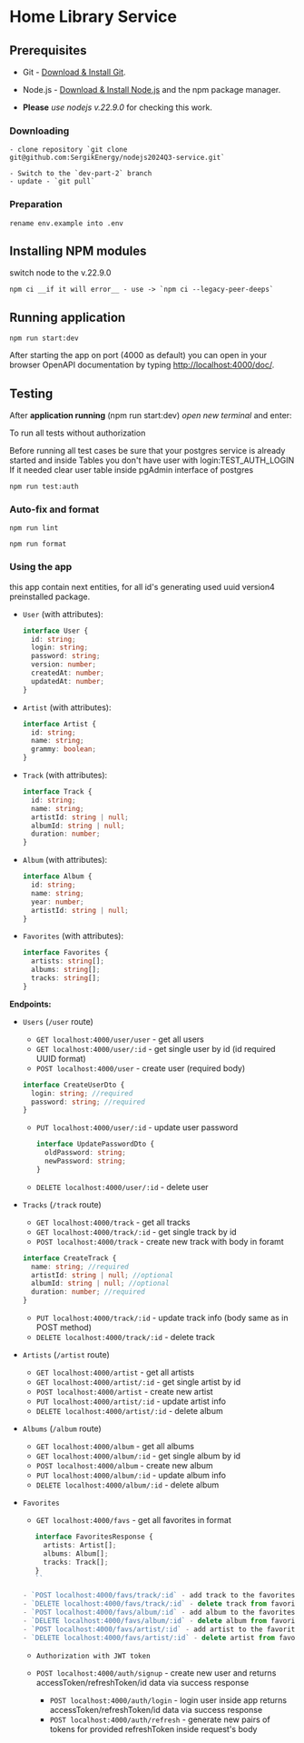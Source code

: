# Home Library Service

## Prerequisites

- Git - [Download & Install Git](https://git-scm.com/downloads).
- Node.js - [Download & Install Node.js](https://nodejs.org/en/download/) and the npm package manager.

- **Please** _use nodejs v.22.9.0_ for checking this work.

### Downloading

```
- clone repository `git clone git@github.com:SergikEnergy/nodejs2024Q3-service.git`

- Switch to the `dev-part-2` branch
- update - `git pull`
```

### Preparation

```
rename env.example into .env
```

## Installing NPM modules

switch node to the v.22.9.0

```
npm ci __if it will error__ - use -> `npm ci --legacy-peer-deeps`

```

## Running application

```
npm run start:dev
```

After starting the app on port (4000 as default) you can open
in your browser OpenAPI documentation by typing <http://localhost:4000/doc/>.

## Testing

After **application running** (npm run start:dev) _open new terminal_ and enter:

To run all tests without authorization

Before running all test cases be sure that your postgres service is already started and inside Tables you don't have user with login:TEST_AUTH_LOGIN
If it needed clear user table inside pgAdmin interface of postgres

```
npm run test:auth
```

### Auto-fix and format

```
npm run lint
```

```
npm run format
```

### Using the app

this app contain next entities, for all id's generating used uuid version4 preinstalled package.

- `User` (with attributes):

  ```typescript
  interface User {
    id: string;
    login: string;
    password: string;
    version: number;
    createdAt: number;
    updatedAt: number;
  }
  ```

- `Artist` (with attributes):

  ```typescript
  interface Artist {
    id: string;
    name: string;
    grammy: boolean;
  }
  ```

- `Track` (with attributes):

  ```typescript
  interface Track {
    id: string;
    name: string;
    artistId: string | null;
    albumId: string | null;
    duration: number;
  }
  ```

- `Album` (with attributes):

  ```typescript
  interface Album {
    id: string;
    name: string;
    year: number;
    artistId: string | null;
  }
  ```

- `Favorites` (with attributes):

  ```typescript
  interface Favorites {
    artists: string[];
    albums: string[];
    tracks: string[];
  }
  ```

**Endpoints:**

- `Users` (`/user` route)

  - `GET localhost:4000/user/user` - get all users
  - `GET localhost:4000/user/:id` - get single user by id (id required UUID format)
  - `POST localhost:4000/user` - create user (required body)

  ```typescript
  interface CreateUserDto {
    login: string; //required
    password: string; //required
  }
  ```

  - `PUT localhost:4000/user/:id` - update user password

    ```typescript
    interface UpdatePasswordDto {
      oldPassword: string;
      newPassword: string;
    }
    ```

  - `DELETE localhost:4000/user/:id` - delete user

- `Tracks` (`/track` route)

  - `GET localhost:4000/track` - get all tracks
  - `GET localhost:4000/track/:id` - get single track by id
  - `POST localhost:4000/track` - create new track with body in foramt

  ```typescript
  interface CreateTrack {
    name: string; //required
    artistId: string | null; //optional
    albumId: string | null; //optional
    duration: number; //required
  }
  ```

  - `PUT localhost:4000/track/:id` - update track info (body same as in POST method)
  - `DELETE localhost:4000/track/:id` - delete track

- `Artists` (`/artist` route)

  - `GET localhost:4000/artist` - get all artists
  - `GET localhost:4000/artist/:id` - get single artist by id
  - `POST localhost:4000/artist` - create new artist
  - `PUT localhost:4000/artist/:id` - update artist info
  - `DELETE localhost:4000/artist/:id` - delete album

- `Albums` (`/album` route)

  - `GET localhost:4000/album` - get all albums
  - `GET localhost:4000/album/:id` - get single album by id
  - `POST localhost:4000/album` - create new album
  - `PUT localhost:4000/album/:id` - update album info
  - `DELETE localhost:4000/album/:id` - delete album

- `Favorites`

  - `GET localhost:4000/favs` - get all favorites in format

  ```typescript
     interface FavoritesResponse {
       artists: Artist[];
       albums: Album[];
       tracks: Track[];
     }
     ``

  - `POST localhost:4000/favs/track/:id` - add track to the favorites
  - `DELETE localhost:4000/favs/track/:id` - delete track from favorites
  - `POST localhost:4000/favs/album/:id` - add album to the favorites
  - `DELETE localhost:4000/favs/album/:id` - delete album from favorites
  - `POST localhost:4000/favs/artist/:id` - add artist to the favorites
  - `DELETE localhost:4000/favs/artist/:id` - delete artist from favorites
  ```

  - `Authorization with JWT token`

  - `POST localhost:4000/auth/signup` - create new user and returns accessToken/refreshToken/id data via success response
    - `POST localhost:4000/auth/login` - login user inside app returns accessToken/refreshToken/id data via success response
    - `POST localhost:4000/auth/refresh` - generate new pairs of tokens for provided refreshToken inside request's body
